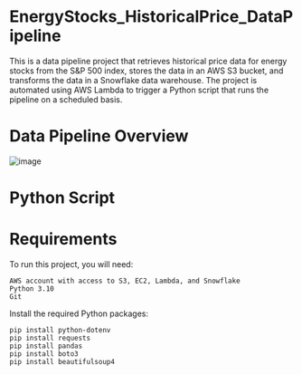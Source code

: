 # EnergyStocks_HistoricalPrice_DataPipeline  
This is a data pipeline project that retrieves historical price data for energy stocks from the S&P 500 index, stores the data in an AWS S3 bucket, and transforms the data in a Snowflake data warehouse. The project is automated using AWS Lambda to trigger a Python script that runs the pipeline on a scheduled basis.

# Data Pipeline Overview  
![image](https://user-images.githubusercontent.com/117455557/235311127-b62d48fd-a53a-4934-9ac1-87d561ffa5a5.png)

# Python Script


# Requirements  
To run this project, you will need:

    AWS account with access to S3, EC2, Lambda, and Snowflake
    Python 3.10
    Git

Install the required Python packages:

    pip install python-dotenv
    pip install requests
    pip install pandas
    pip install boto3
    pip install beautifulsoup4
